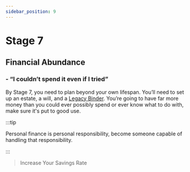 ```yaml
---
sidebar_position: 9
---
```


# Stage 7

## Financial Abundance

### - “I couldn’t spend it even if I tried”

By Stage 7, you need to plan beyond your own lifespan. You’ll need to set up an estate, a will, and a [Legacy Binder](/lifestyle/legacy-binder.md). You’re going to have far more money than you could ever possibly spend or ever know what to do with, make sure it's put to good use.

:::tip

Personal finance is personal responsibility, become someone capable of handling that responsibility.

:::

>Increase Your Savings Rate